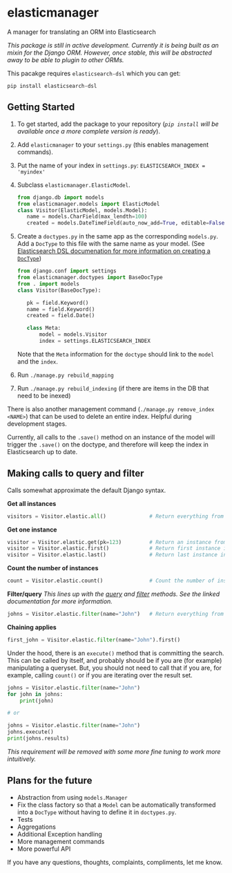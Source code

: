 # elasticmanager
A manager for translating an ORM into Elasticsearch

*This package is still in active development. Currently it is being built as an mixin for the Django ORM. However, once stable, this will be abstracted away to be able to plugin to other ORMs.*

This pacakge requires `elasticsearch-dsl` which you can get:

    pip install elasticsearch-dsl

## Getting Started

1. To get started, add the package to your repository (*`pip install` will be available once a more complete version is ready*).
1. Add `elasticmanager` to your `settings.py` (this enables management commands).
1. Put the name of your index in `settings.py`: `ELASTICSEARCH_INDEX = 'myindex'`
1. Subclass `elasticmanager.ElasticModel`.

    ```python
    from django.db import models
    from elasticmanager.models import ElasticModel
    class Visitor(ElasticModel, models.Model):
       name = models.CharField(max_lendth=100)
       created = models.DateTimeField(auto_now_add=True, editable=False)
    ```


1. Create a `doctypes.py` in the same app as the corresponding `models.py`.
   Add a `DocType` to this file with the same name as your model. (See [Elasticsearch DSL documenation for more information on creating a `DocType`](https://elasticsearch-dsl.readthedocs.io/en/latest/persistence.html#doctype))

    ```python
    from django.conf import settings
    from elasticmanager.doctypes import BaseDocType
    from . import models
    class Visitor(BaseDocType):

       pk = field.Keyword()
       name = field.Keyword()
       created = field.Date()

       class Meta:
           model = models.Visitor
           index = settings.ELASTICSEARCH_INDEX
    ```


   Note that the `Meta` information for the `doctype` should link to the `model` and the `index`.

1. Run `./manage.py rebuild_mapping`
1. Run `./manage.py rebuild_indexing` (if there are items in the DB that need to be inexed)

There is also another management command (`./manage.py remove_index <NAME>`) that can be used to delete an entire index. Helpful during development stages.

Currently, all calls to the `.save()` method on an instance of the model will trigger the `.save()` on the doctype, and therefore will keep the index in Elasticsearch up to date.

## Making calls to query and filter

Calls somewhat approximate the default Django syntax.

**Get all instances**

```python
visitors = Visitor.elastic.all()              # Return everything from Elasticsearch
```

**Get one instance**

```python
visitor = Visitor.elastic.get(pk=123)         # Return an instance from Elasticsearch given a specific key
visitor = Visitor.elastic.first()             # Return first instance in a queryset
visitor = Visitor.elastic.last()              # Return last instance in a queryset
```

**Count the number of instances**

```python
count = Visitor.elastic.count()               # Count the number of instances in a queryset
```

**Filter/query** *This lines up with the [query](https://elasticsearch-dsl.readthedocs.io/en/latest/search_dsl.html#queries) and [filter](https://elasticsearch-dsl.readthedocs.io/en/latest/search_dsl.html#filters) methods. See the linked documentation for more information.*

```python
johns = Visitor.elastic.filter(name="John")   # Return everything from Elasticsearch
```

**Chaining applies**

```python
first_john = Visitor.elastic.filter(name="John").first()
```

Under the hood, there is an `execute()` method that is committing the search. This can be called by itself, and probably should be if you are (for example) manipulating a queryset. But, you should not need to call that if you are, for example, calling `count()` or if you are iterating over the result set.

```python
johns = Visitor.elastic.filter(name="John")
for john in johns:
    print(john)

# or

johns = Visitor.elastic.filter(name="John")
johns.execute()
print(johns.results)
```

*This requirement will be removed with some more fine tuning to work more intuitively.*

## Plans for the future

- Abstraction from using `models.Manager`
- Fix the class factory so that a `Model` can be automatically transformed into a `DocType` without having to define it in `doctypes.py`.
- Tests
- Aggregations
- Additional Exception handling
- More management commands
- More powerful API

If you have any questions, thoughts, complaints, compliments, let me know.